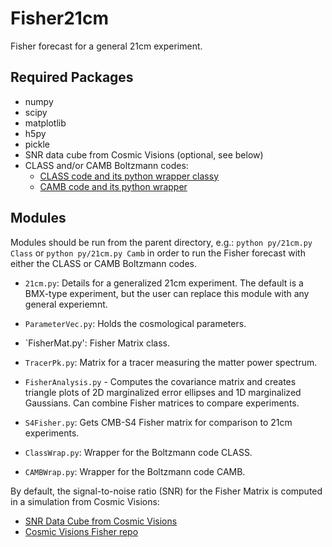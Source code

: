 # Fisher21cm

Fisher forecast for a general 21cm experiment.

## Required Packages

* numpy
* scipy
* matplotlib
* h5py
* pickle
* SNR data cube from Cosmic Visions (optional, see below)
* CLASS and/or CAMB Boltzmann codes:
   * [CLASS code and its python wrapper classy](http://class-code.net/)
   * [CAMB code and its python wrapper](http://camb.info)

## Modules

Modules should be run from the parent directory, e.g.:
  `python py/21cm.py Class`
or
  `python py/21cm.py Camb`
in order to run the Fisher forecast with either the CLASS or CAMB Boltzmann codes.

* `21cm.py`: Details for a generalized 21cm experiment.  The default is a BMX-type experiment, but the user can replace this module with any general experiemnt. 

* `ParameterVec.py`: Holds the cosmological parameters.

* `FisherMat.py': Fisher Matrix class.

* `TracerPk.py`: Matrix for a tracer measuring the matter power spectrum.

* `FisherAnalysis.py` - Computes the covariance matrix and creates triangle plots of 2D marginalized error ellipses and 1D marginalized Gaussians.  Can combine Fisher matrices to compare experiments.

* `S4Fisher.py`: Gets CMB-S4 Fisher matrix for comparison to 21cm experiments.  

* `ClassWrap.py`: Wrapper for the Boltzmann code CLASS.

* `CAMBWrap.py`: Wrapper for the Boltzmann code CAMB.

By default, the signal-to-noise ratio (SNR) for the Fisher Matrix is computed in a simulation from Cosmic Visions:
* [SNR Data Cube from Cosmic Visions](http://www.phas.ubc.ca/~richard/sn_lowz_expA_50K.h5)
* [Cosmic Visions Fisher repo](https://github.com/radiohep/CVFisher)



